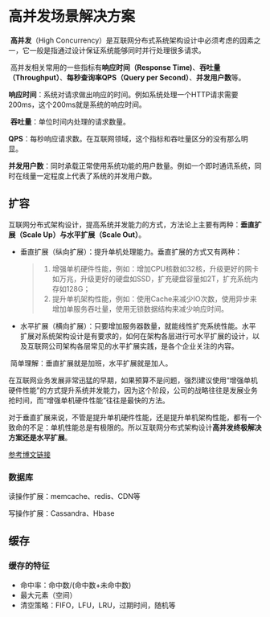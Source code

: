 # 高并发场景解决方案



​	**高并发**（High Concurrency）是互联网分布式系统架构设计中必须考虑的因素之一，它一般是指通过设计保证系统能够同时并行处理很多请求。

​	高并发相关常用的一些指标有**响应时间（Response Time)**、**吞吐量（Throughput）**、**每秒查询率QPS（Query per Second）**、**并发用户数**等。

​	**响应时间**：系统对请求做出响应的时间。例如系统处理一个HTTP请求需要200ms，这个200ms就是系统的响应时间。

​	**吞吐量**：单位时间内处理的请求数量。

​	**QPS**：每秒响应请求数。在互联网领域，这个指标和吞吐量区分的没有那么明显。

​	**并发用户数**：同时承载正常使用系统功能的用户数量。例如一个即时通讯系统，同时在线量一定程度上代表了系统的并发用户数。





## 扩容



​	互联网分布式架构设计，提高系统并发能力的方式，方法论上主要有两种：**垂直扩展（Scale Up）**与**水平扩展（Scale Out）**。



* 垂直扩展（纵向扩展）：提升单机处理能力。垂直扩展的方式又有两种：

  > 1. 增强单机硬件性能，例如：增加CPU核数如32核，升级更好的网卡如万兆，升级更好的硬盘如SSD，扩充硬盘容量如2T，扩充系统内存如128G；
  > 2. 提升单机架构性能，例如：使用Cache来减少IO次数，使用异步来增加单服务吞吐量，使用无锁数据结构来减少响应时间。

* 水平扩展（横向扩展）：只要增加服务器数量，就能线性扩充系统性能。水平扩展对系统架构设计是有要求的，如何在架构各层进行可水平扩展的设计，以及互联网公司架构各层常见的水平扩展实践，是各个企业关注的内容。



​	简单理解：垂直扩展就是加班，水平扩展就是加人。



​	在互联网业务发展非常迅猛的早期，如果预算不是问题，强烈建议使用“增强单机硬件性能”的方式提升系统并发能力，因为这个阶段，公司的战略往往是发展业务抢时间，而“增强单机硬件性能”往往是最快的方法。

​	对于垂直扩展来说，不管是提升单机硬件性能，还是提升单机架构性能，都有一个致命的不足：单机性能总是有极限的。所以互联网分布式架构设计**高并发终极解决方案还是水平扩展**。



[参考博文链接](https://www.jianshu.com/p/be66a52d2b9b)



### 数据库

读操作扩展：memcache、redis、CDN等

写操作扩展：Cassandra、Hbase



## 缓存



### 缓存的特征

* 命中率：命中数/(命中数+未命中数)
* 最大元素（空间）
* 清空策略：FIFO，LFU，LRU，过期时间，随机等